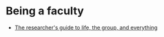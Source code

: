 Being a faculty
=========================

- [The researcher's guide to life, the group, and everything](http://hci.stanford.edu/msb/gettingstarted/)
